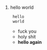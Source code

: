 1. hello world
   ```python
    hello
    world
   ```

   - fuck you
   - holy shit
   - **hello again**